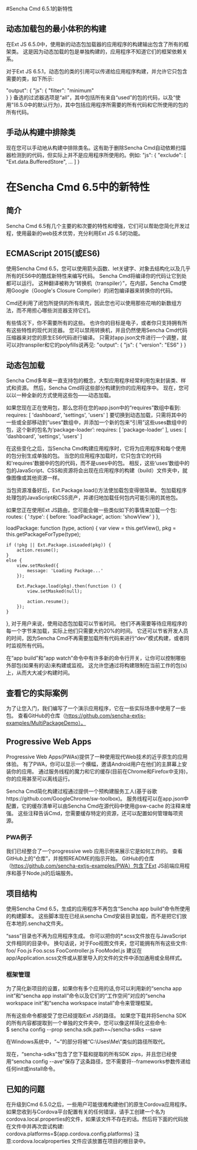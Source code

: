 #Sencha Cmd 6.5.1的新特性
## 动态加载包的最小体积的构建
在Ext JS 6.5.0中，使用新的动态包加载器的应用程序的构建输出包含了所有的框架类。
这是因为动态加载的包是单独构建的，应用程序不知道它们的框架依赖关系。

对于Ext JS 6.5.1，动态包的类的引用可以传递给应用程序构建，并允许它只包含需要的类，如下所示:


"output": {
    "js": {
        "filter": "minimum"   
    }
}
备选的过滤器选项是“all”，其中包括所有来自“used”的包的代码，以及“使用”(6.5.0中的默认行为)，其中包括应用程序所需要的所有代码和它所使用的包的所有代码。

## 手动从构建中排除类
现在您可以手动地从构建中排除类名。这有助于删除Sencha Cmd自动依赖扫描器检测到的代码，但实际上并不是应用程序所使用的。例如:
"js": {
    "exclude": [
        "Ext.data.BufferedStore",
        ...
    ]
}

# 在Sencha Cmd 6.5中的新特性

## 简介

Sencha Cmd 6.5有几个主要的和次要的特性和增强，它们可以帮助您简化开发过程，使用最新的web技术优势，充分利用Ext JS 6.5的功能。

## ECMAScript 2015(或ES6)

使用Sencha Cmd 6.5，您可以使用箭头函数、let关键字、对象去结构化以及几乎所有的ES6中的酷炫新特性来编写代码。
Sencha Cmd将编译你的代码让它到处都可以运行。
这种翻译被称为“转换机（transpiler）”，在内部，Sencha Cmd使用Google（Google's Closure Compiler）的闭包编译器来转换你的代码。

Cmd还利用了闭包所提供的所有填充，因此您也可以使用那些花哨的新数组方法，而不用担心哪些浏览器支持它们。

有些情况下，你不需要所有的这些。
也许你的目标是电子，或者你只支持拥有所有这些特性的现代浏览器。
您可以禁用转换机，并且仍然使用Sencha Cmd代码压缩器来对您的原生ES6代码进行编译。
只需对app.json文件进行一个调整，就可以对transpiler和它的polyfills说再见:
"output": {
    "js": {
        "version": "ES6"
    }
}

## 动态包加载

Sencha Cmd多年来一直支持包的概念，大型应用程序经常利用包来封装类、样式和资源。
然后，Sencha Cmd将这些部分构建到你的应用程序中。
现在，您可以以一种全新的方式使用这些包——动态加载。

如果您现在正在使用包，那么您将在您的app.json中的“requires”数组中看到:
requires: [
    'dashboard',
    'settings',
    'users'
]
要切换到动态加载，只需将其中的一些或全部移动到“uses”数组中，并添加一个新的包来“引用”这些uses数组中的包，这个新的包名为‘package-loader’:
requires: [
    'package-loader'
],
uses: [
    'dashboard',
    'settings',
    'users'
]

在这些变化之后，当Sencha Cmd构建应用程序时，它将为应用程序和每个使用的包分别生成单独的包。
当您的应用程序加载时，它只包含它的代码和'requires'数据中的包的代码，而不是uses中的包。
相反，这些‘uses’数组中的包的JavaScript、CSS和资源将会出现在应用程序的构建（build）文件夹中，就像图像或其他资源一样。

当包资源准备好后，Ext.Package.load()方法使加载包变得很简单。
包加载程序处理包的JavaScript和CSS资产，并递归地加载任何包内可能引用的其他包。

如果您正在使用Ext JS路由，您可能会做一些类似如下的事情来加载一个包:
routes: {
    ':type': {
        before: 'loadPackage',
        action: 'showView'
    }
},

loadPackage: function (type, action) {
    var view = this.getView(),
        pkg = this.getPackageForType(type);

    if (!pkg || Ext.Package.isLoaded(pkg)) {
        action.resume();
    }
    else {
        view.setMasked({
            message: 'Loading Package...'
        });

        Ext.Package.load(pkg).then(function () {
            view.setMasked(null);

            action.resume();
        });
    }
},
对于用户来说，使用动态包加载可以节省时间。
他们不再需要等待应用程序的每一个字节来加载，实际上他们只需要大约20%的时间。
它还可以节省开发人员的时间，因为Sencha Cmd不再需要加载所有代码来进行“dev”模式构建，或者同时监视所有代码。

在“app build”和“app watch”命令中有许多新的命令行开关，让你可以控制哪些外部包(如果有的话)来构建或监视。
这允许您通过将构建限制在当前工作的包(s)上，从而大大减少构建时间。

## 查看它的实际案例

为了让您入门，我们编写了一个演示应用程序，它在一些实际场景中使用了一些包。
查看GitHub的仓库（https://github.com/sencha-extjs-examples/MultiPackageDemo）。


## Progressive Web Apps

Progressive Web Apps(PWAs)提供了一种使用现代Web技术的近乎原生的应用体验。
有了PWA，你可以显示一个横幅，邀请Android用户在他们的主屏幕上安装你的应用。
通过服务线程的魔力和它的缓存(目前在Chrome和Firefox中支持)，你的应用甚至可以离线运行。

Sencha Cmd简化构建过程通过提供一个预构建服务工人(基于谷歌https://github.com/GoogleChrome/sw-toolbox)。
服务线程可以在app.json中配置，它的缓存清单可以由Sencha Cmd在源代码中使用@sw-cache 的注释来增强。
这些注释告诉Cmd，您需要缓存特定的资源，还可以配置如何管理每项资源。

### PWA例子

我们已经整合了一个progressive web 应用示例来展示它是如何工作的。
查看GitHub上的“仓库”，并按照README的指示开始。
GitHub的仓库（https://github.com/sencha-extjs-examples/PWA）包含了Ext JS前端应用程序和基于Node.js的后端服务。

## 项目结构

使用Sencha Cmd 6.5，生成的应用程序不再包含“Sencha app build”命令所使用的构建脚本。
这些脚本现在已经从sencha Cmd安装目录加载，而不是把它们放在本地的.sencha文件夹。

“sass”目录也不再为应用程序生成。
你可以把你的*.scss文件放在与JavaScript文件相同的目录中。
换句话说，对于Foo视图文件夹，您可能拥有所有这些文件:
foo/
    Foo.js
    Foo.scss
    FooController.js
    FooModel.js
建议在app/Application.scss文件或从那里导入的文件的文件中添加通用或全局样式。

### 框架管理

为了简化新项目的设置，如果你有多个应用的话,你可以利用新的“sencha  app init”和“sencha app install”命令以及它们的“工作空间”对应的“sencha workspace init”和“sencha workspace install”命令来管理框架。

所有这些命令都接受了您已经提取Ext JS的路径。
如果您下载并将Sencha SDK的所有内容都提取到一个单独的文件夹中，您可以像这样简化这些命令:	
$ sencha config --prop sencha.sdk.path=~/sencha-sdks --save

在Windows系统中，“~”的部分将被“C:\Uses\Me\”类似的路径所取代。

现在，“sencha-sdks”包含了您下载和提取的所有SDK zips，并且您已经使用“sencha config --ave”保存了这条路径，您不需要将--frameworks参数传递给任何init或install命令。

## 已知的问题

在升级到Cmd 6.5.0之后，一些用户可能很难构建他们的原生Cordova应用程序。
如果您收到与Cordova平台配置有关的任何错误，请手工创建一个名为cordova.local.properties的文件，如果该文件不存在的话。然后将下面的代码放在文件中并再次尝试构建:
cordova.platforms=${app.cordova.config.platforms}
注意:cordova.localproperties 文件应该放置在项目的根目录中。
